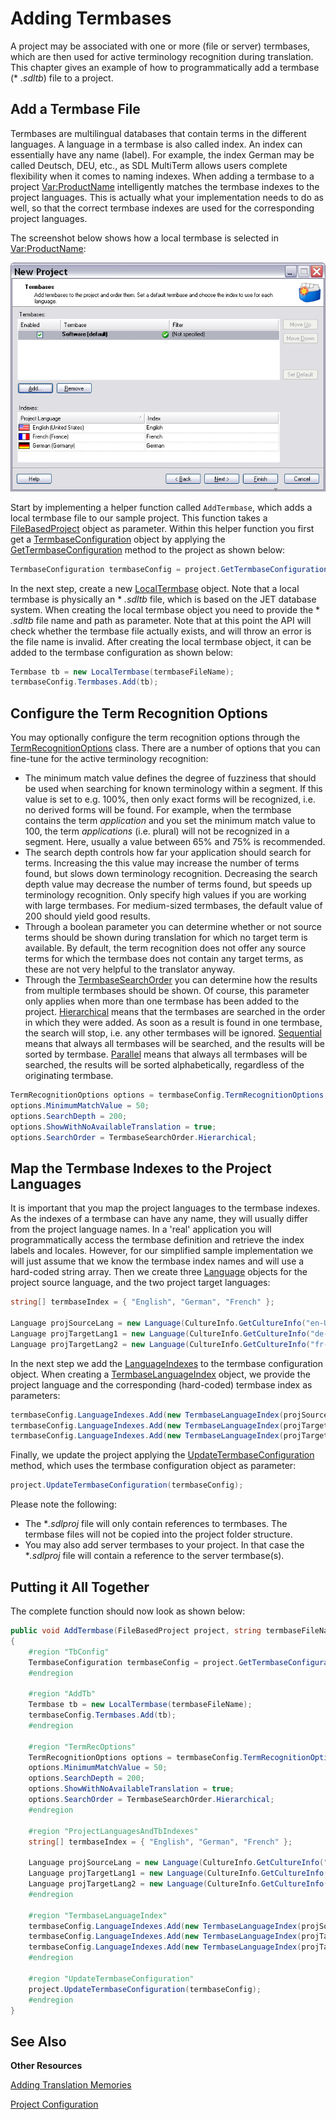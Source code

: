 Adding Termbases
==

A project may be associated with one or more (file or server) termbases, which are then used for active terminology recognition during translation. This chapter gives an example of how to programmatically add a termbase (* *.sdltb*) file to a project.

Add a Termbase File
--

Termbases are multilingual databases that contain terms in the different languages. A language in a termbase is also called index. An index can essentially have any name (label). For example, the index German may be called Deutsch, DEU, etc., as SDL MultiTerm allows users complete flexibility when it comes to naming indexes. When adding a termbase to a project <Var:ProductName> intelligently matches the termbase indexes to the project languages. This is actually what your implementation needs to do as well, so that the correct termbase indexes are used for the corresponding project languages.

The screenshot below shows how a local termbase is selected in <Var:ProductName>:

![NewProject05](images/NewProject05.jpg)

Start by implementing a helper function called ```AddTermbase```, which adds a local termbase file to our sample project. This function takes a [FileBasedProject](../../../api/projectautomation/Sdl.ProjectAutomation.FileBased.FileBasedProject.yml) object as parameter. Within this helper function you first get a [TermbaseConfiguration](../../../api/projectautomation/Sdl.ProjectAutomation.Core.TermbaseConfiguration.yml) object by applying the [GetTermbaseConfiguration](../../../api/projectautomation/Sdl.ProjectAutomation.FileBased.FileBasedProject.yml#Sdl_ProjectAutomation_FileBased_FileBasedProject_GetTermbaseConfiguration) method to the project as shown below:

```CS
TermbaseConfiguration termbaseConfig = project.GetTermbaseConfiguration();
```

In the next step, create a new [LocalTermbase](../../../api/projectautomation/Sdl.ProjectAutomation.Core.LocalTermbase.yml) object. Note that a local termbase is physically an * *.sdltb* file, which is based on the JET database system. When creating the local termbase object you need to provide the * *.sdltb* file name and path as parameter. Note that at this point the API will check whether the termbase file actually exists, and will throw an error is the file name is invalid. After creating the local termbase object, it can be added to the termbase configuration as shown below:

```CS
Termbase tb = new LocalTermbase(termbaseFileName);
termbaseConfig.Termbases.Add(tb);
```

Configure the Term Recognition Options
--

You may optionally configure the term recognition options through the [TermRecognitionOptions](../../../api/projectautomation/Sdl.ProjectAutomation.Core.TermRecognitionOptions.yml) class. There are a number of options that you can fine-tune for the active terminology recognition:

* The minimum match value defines the degree of fuzziness that should be used when searching for known terminology within a segment. If this value is set to e.g. 100%, then only exact forms will be recognized, i.e. no derived forms will be found. For example, when the termbase contains the term *application* and you set the minimum match value to 100, the term *applications* (i.e. plural) will not be recognized in a segment. Here, usually a value between 65% and 75% is recommended.
* The search depth controls how far your application should search for terms. Increasing the this value may increase the number of terms found, but slows down terminology recognition. Decreasing the search depth value may decrease the number of terms found, but speeds up terminology recognition. Only specify high values if you are working with large termbases. For medium-sized termbases, the default value of 200 should yield good results.
* Through a boolean parameter you can determine whether or not source terms should be shown during translation for which no target term is available. By default, the term recognition does not offer any source terms for which the termbase does not contain any target terms, as these are not very helpful to the translator anyway.
* Through the [TermbaseSearchOrder](../../../api/projectautomation/Sdl.ProjectAutomation.Core.TermbaseSearchOrder.yml) you can determine how the results from multiple termbases should be shown. Of course, this parameter only applies when more than one termbase has been added to the project. [Hierarchical](../../../api/projectautomation/Sdl.ProjectAutomation.Core.TermbaseSearchOrder.yml#fields) means that the termbases are searched in the order in which they were added. As soon as a result is found in one termbase, the search will stop, i.e. any other termbases will be ignored. [Sequential](../../../api/projectautomation/Sdl.ProjectAutomation.Core.TermbaseSearchOrder.yml#fields) means that always all termbases will be searched, and the results will be sorted by termbase. [Parallel](../../../api/projectautomation/Sdl.ProjectAutomation.Core.TermbaseSearchOrder.yml#fields) means that always all termbases will be searched, the results will be sorted alphabetically, regardless of the originating termbase.

```CS
TermRecognitionOptions options = termbaseConfig.TermRecognitionOptions;
options.MinimumMatchValue = 50;
options.SearchDepth = 200;
options.ShowWithNoAvailableTranslation = true;
options.SearchOrder = TermbaseSearchOrder.Hierarchical;
```

Map the Termbase Indexes to the Project Languages
--

It is important that you map the project languages to the termbase indexes. As the indexes of a termbase can have any name, they will usually differ from the project language names. In a 'real' application you will programmatically access the termbase definition and retrieve the index labels and locales. However, for our simplified sample implementation we will just assume that we know the termbase index names and will use a hard-coded string array. Then we create three [Language](../../../api/core/Sdl.Core.Globalization.Language.yml) objects for the project source language, and the two project target languages:

```CS
string[] termbaseIndex = { "English", "German", "French" };

Language projSourceLang = new Language(CultureInfo.GetCultureInfo("en-US"));
Language projTargetLang1 = new Language(CultureInfo.GetCultureInfo("de-DE"));
Language projTargetLang2 = new Language(CultureInfo.GetCultureInfo("fr-FR"));
```

In the next step we add the [LanguageIndexes](../../../api/projectautomation/Sdl.ProjectAutomation.Core.TermbaseLanguageIndex.yml) to the termbase configuration object. When creating a [TermbaseLanguageIndex]() object, we provide the project language and the corresponding (hard-coded) termbase index as parameters:

```cs
termbaseConfig.LanguageIndexes.Add(new TermbaseLanguageIndex(projSourceLang, termbaseIndex[0]));
termbaseConfig.LanguageIndexes.Add(new TermbaseLanguageIndex(projTargetLang1, termbaseIndex[1]));
termbaseConfig.LanguageIndexes.Add(new TermbaseLanguageIndex(projTargetLang2, termbaseIndex[2]));
```

Finally, we update the project applying the [UpdateTermbaseConfiguration](../../../api/projectautomation/Sdl.ProjectAutomation.Core.IProject.yml#Sdl_ProjectAutomation_Core_IProject_UpdateTermbaseConfiguration_Sdl_ProjectAutomation_Core_TermbaseConfiguration_) method, which uses the termbase configuration object as parameter:

```cs
project.UpdateTermbaseConfiguration(termbaseConfig);
```


Please note the following:

* The **.sdlproj* file will only contain references to termbases. The termbase files will not be copied into the project folder structure.
* You may also add server termbases to your project. In that case the **.sdlproj* file will contain a reference to the server termbase(s).

Putting it All Together
--

The complete function should now look as shown below:

```cs
public void AddTermbase(FileBasedProject project, string termbaseFileName)
{
    #region "TbConfig"
    TermbaseConfiguration termbaseConfig = project.GetTermbaseConfiguration();
    #endregion

    #region "AddTb"
    Termbase tb = new LocalTermbase(termbaseFileName);
    termbaseConfig.Termbases.Add(tb);
    #endregion

    #region "TermRecOptions"
    TermRecognitionOptions options = termbaseConfig.TermRecognitionOptions;
    options.MinimumMatchValue = 50;
    options.SearchDepth = 200;
    options.ShowWithNoAvailableTranslation = true;
    options.SearchOrder = TermbaseSearchOrder.Hierarchical;
    #endregion

    #region "ProjectLanguagesAndTbIndexes"
    string[] termbaseIndex = { "English", "German", "French" };

    Language projSourceLang = new Language(CultureInfo.GetCultureInfo("en-US"));
    Language projTargetLang1 = new Language(CultureInfo.GetCultureInfo("de-DE"));
    Language projTargetLang2 = new Language(CultureInfo.GetCultureInfo("fr-FR"));
    #endregion

    #region "TermbaseLanguageIndex"
    termbaseConfig.LanguageIndexes.Add(new TermbaseLanguageIndex(projSourceLang, termbaseIndex[0]));
    termbaseConfig.LanguageIndexes.Add(new TermbaseLanguageIndex(projTargetLang1, termbaseIndex[1]));
    termbaseConfig.LanguageIndexes.Add(new TermbaseLanguageIndex(projTargetLang2, termbaseIndex[2]));
    #endregion

    #region "UpdateTermbaseConfiguration"
    project.UpdateTermbaseConfiguration(termbaseConfig);
    #endregion
}
```

See Also
--

**Other Resources**

[Adding Translation Memories](adding_translation_memories.md)

[Project Configuration](../project_configuration.md)